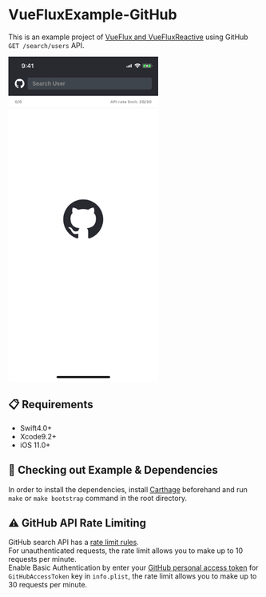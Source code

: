 # VueFluxExample-GitHub
This is an example project of [VueFlux and VueFluxReactive](https://github.com/ra1028/VueFlux) using GitHub `GET /search/users` API.  

<img src="./assets/sample.gif" width="300">

## :clipboard: Requirements
- Swift4.0+
- Xcode9.2+
- iOS 11.0+

##  :rocket: Checking out Example & Dependencies
In order to install the dependencies, install [Carthage](https://github.com/Carthage/Carthage) beforehand and run `make` or `make bootstrap` command in the root directory.  

##  :warning: GitHub API Rate Limiting
GitHub search API has a [rate limit rules](https://developer.github.com/v3/search/#rate-limit).  
For unauthenticated requests, the rate limit allows you to make up to 10 requests per minute.  
Enable Basic Authentication by enter your [GitHub personal access token](https://github.com/settings/tokens) for `GitHubAccessToken` key in `info.plist`, the rate limit allows you to make up to 30 requests per minute.
